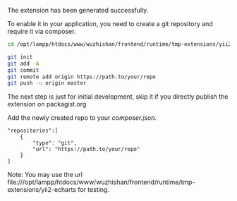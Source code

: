 The extension has been generated successfully.

To enable it in your application, you need to create a git repository and require it via composer.


```bash
cd /opt/lampp/htdocs/www/wuzhishan/frontend/runtime/tmp-extensions/yii2-echarts

git init
git add -A
git commit
git remote add origin https://path.to/your/repo
git push -u origin master

```


The next step is just for initial development, skip it if you directly publish the extension on packagist.org

Add the newly created repo to your *composer.json.*


```pearl
"repositories":[
    {
        "type": "git",
        "url": "https://path.to/your/repo"
    }
]
```

Note: You may use the url file:///opt/lampp/htdocs/www/wuzhishan/frontend/runtime/tmp-extensions/yii2-echarts for testing.